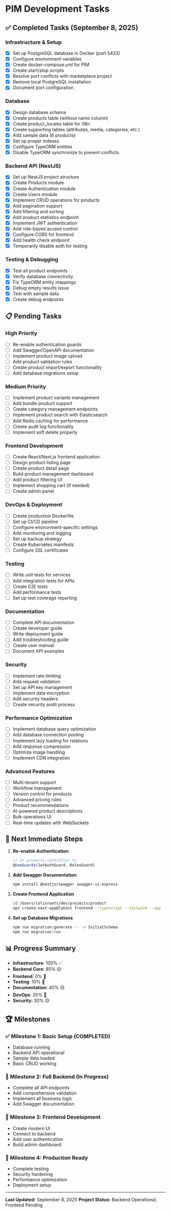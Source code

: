 # PIM Development Tasks

## ✅ Completed Tasks (September 8, 2025)

### Infrastructure & Setup
- [x] Set up PostgreSQL database in Docker (port 5433)
- [x] Configure environment variables
- [x] Create docker-compose.yml for PIM
- [x] Create start/stop scripts
- [x] Resolve port conflicts with marketplace project
- [x] Remove local PostgreSQL installation
- [x] Document port configuration

### Database
- [x] Design database schema
- [x] Create products table (without name column)
- [x] Create product_locales table for i18n
- [x] Create supporting tables (attributes, media, categories, etc.)
- [x] Add sample data (6 products)
- [x] Set up proper indexes
- [x] Configure TypeORM entities
- [x] Disable TypeORM synchronize to prevent conflicts

### Backend API (NestJS)
- [x] Set up NestJS project structure
- [x] Create Products module
- [x] Create Authentication module
- [x] Create Users module
- [x] Implement CRUD operations for products
- [x] Add pagination support
- [x] Add filtering and sorting
- [x] Add product statistics endpoint
- [x] Implement JWT authentication
- [x] Add role-based access control
- [x] Configure CORS for frontend
- [x] Add health check endpoint
- [x] Temporarily disable auth for testing

### Testing & Debugging
- [x] Test all product endpoints
- [x] Verify database connectivity
- [x] Fix TypeORM entity mappings
- [x] Debug empty results issue
- [x] Test with sample data
- [x] Create debug endpoints

## 📋 Pending Tasks

### High Priority
- [ ] Re-enable authentication guards
- [ ] Add Swagger/OpenAPI documentation
- [ ] Implement product image upload
- [ ] Add product validation rules
- [ ] Create product import/export functionality
- [ ] Add database migrations setup

### Medium Priority
- [ ] Implement product variants management
- [ ] Add bundle product support
- [ ] Create category management endpoints
- [ ] Implement product search with Elasticsearch
- [ ] Add Redis caching for performance
- [ ] Create audit log functionality
- [ ] Implement soft delete properly

### Frontend Development
- [ ] Create React/Next.js frontend application
- [ ] Design product listing page
- [ ] Create product detail page
- [ ] Build product management dashboard
- [ ] Add product filtering UI
- [ ] Implement shopping cart (if needed)
- [ ] Create admin panel

### DevOps & Deployment
- [ ] Create production Dockerfile
- [ ] Set up CI/CD pipeline
- [ ] Configure environment-specific settings
- [ ] Add monitoring and logging
- [ ] Set up backup strategy
- [ ] Create Kubernetes manifests
- [ ] Configure SSL certificates

### Testing
- [ ] Write unit tests for services
- [ ] Add integration tests for APIs
- [ ] Create E2E tests
- [ ] Add performance tests
- [ ] Set up test coverage reporting

### Documentation
- [ ] Complete API documentation
- [ ] Create developer guide
- [ ] Write deployment guide
- [ ] Add troubleshooting guide
- [ ] Create user manual
- [ ] Document API examples

### Security
- [ ] Implement rate limiting
- [ ] Add request validation
- [ ] Set up API key management
- [ ] Implement data encryption
- [ ] Add security headers
- [ ] Create security audit process

### Performance Optimization
- [ ] Implement database query optimization
- [ ] Add database connection pooling
- [ ] Implement lazy loading for relations
- [ ] Add response compression
- [ ] Optimize image handling
- [ ] Implement CDN integration

### Advanced Features
- [ ] Multi-tenant support
- [ ] Workflow management
- [ ] Version control for products
- [ ] Advanced pricing rules
- [ ] Product recommendations
- [ ] AI-powered product descriptions
- [ ] Bulk operations UI
- [ ] Real-time updates with WebSockets

## 🎯 Next Immediate Steps

1. **Re-enable Authentication**
   ```typescript
   // In products.controller.ts
   @UseGuards(JwtAuthGuard, RolesGuard)
   ```

2. **Add Swagger Documentation**
   ```bash
   npm install @nestjs/swagger swagger-ui-express
   ```

3. **Create Frontend Application**
   ```bash
   cd /Users/colinroets/dev/projects/product
   npx create-next-app@latest frontend --typescript --tailwind --app
   ```

4. **Set up Database Migrations**
   ```bash
   npm run migration:generate -- -n InitialSchema
   npm run migration:run
   ```

## 📊 Progress Summary

- **Infrastructure**: 100% ✅
- **Backend Core**: 85% 🟡
- **Frontend**: 0% 🔴
- **Testing**: 10% 🔴
- **Documentation**: 40% 🟡
- **DevOps**: 20% 🔴
- **Security**: 30% 🟡

## 🏆 Milestones

### ✅ Milestone 1: Basic Setup (COMPLETED)
- Database running
- Backend API operational
- Sample data loaded
- Basic CRUD working

### 🎯 Milestone 2: Full Backend (In Progress)
- Complete all API endpoints
- Add comprehensive validation
- Implement all business logic
- Add Swagger documentation

### 📅 Milestone 3: Frontend Development
- Create modern UI
- Connect to backend
- Add user authentication
- Build admin dashboard

### 📅 Milestone 4: Production Ready
- Complete testing
- Security hardening
- Performance optimization
- Deployment setup

---

**Last Updated:** September 8, 2025
**Project Status:** Backend Operational, Frontend Pending

